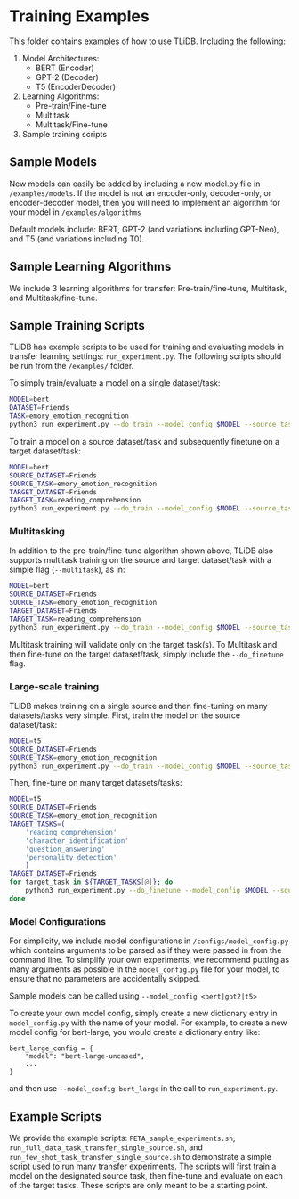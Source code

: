 # Training Examples
This folder contains examples of how to use TLiDB. Including the following:
1. Model Architectures:
    - BERT (Encoder)
    - GPT-2 (Decoder)
    - T5 (EncoderDecoder)
2. Learning Algorithms:
    - Pre-train/Fine-tune
    - Multitask
    - Multitask/Fine-tune
3. Sample training scripts

## Sample Models
New models can easily be added by including a new model.py file in `/examples/models`. If the model is not an encoder-only, decoder-only, or encoder-decoder model, then you will need to implement an algorithm for your model in `/examples/algorithms`

Default models include: BERT, GPT-2 (and variations including GPT-Neo), and T5 (and variations including T0).

## Sample Learning Algorithms
We include 3 learning algorithms for transfer: Pre-train/fine-tune, Multitask, and Multitask/fine-tune.

## Sample Training Scripts
TLiDB has example scripts to be used for training and evaluating models in transfer learning settings: `run_experiment.py`. The following scripts should be run from the `/examples/` folder.

To simply train/evaluate a model on a single dataset/task:
```bash
MODEL=bert
DATASET=Friends
TASK=emory_emotion_recognition
python3 run_experiment.py --do_train --model_config $MODEL --source_tasks $TASK --source_datasets $DATASET --do_eval --eval_best --target_tasks $TASK --target_datasets $DATASET --few_shot_percent 0.1
```

To train a model on a source dataset/task and subsequently finetune on a target dataset/task:
```bash
MODEL=bert
SOURCE_DATASET=Friends
SOURCE_TASK=emory_emotion_recognition
TARGET_DATASET=Friends
TARGET_TASK=reading_comprehension
python3 run_experiment.py --do_train --model_config $MODEL --source_tasks $SOURCE_TASK --source_datasets $SOURCE_DATASET --do_finetune --do_eval --eval_best --target_tasks $TARGET_TASK --target_datasets $TARGET_DATASET --few_shot_percent 0.1
```

### Multitasking
In addition to the pre-train/fine-tune algorithm shown above, TLiDB also supports multitask training on the source and target dataset/task with a simple flag (`--multitask`), as in:
```bash
MODEL=bert
SOURCE_DATASET=Friends
SOURCE_TASK=emory_emotion_recognition
TARGET_DATASET=Friends
TARGET_TASK=reading_comprehension
python3 run_experiment.py --do_train --model_config $MODEL --source_tasks $SOURCE_TASK --source_datasets $SOURCE_DATASET --do_eval --eval_best --target_tasks $TARGET_TASK --target_datasets $TARGET_DATASET --multitask --few_shot_percent 0.1
```

Multitask training will validate only on the target task(s).
To Multitask and then fine-tune on the target dataset/task, simply include the `--do_finetune` flag.

### Large-scale training
TLiDB makes training on a single source and then fine-tuning on many datasets/tasks very simple. First, train the model on the source dataset/task:
```bash
MODEL=t5
SOURCE_DATASET=Friends
SOURCE_TASK=emory_emotion_recognition
python3 run_experiment.py --do_train --model_config $MODEL --source_tasks $SOURCE_TASK --source_datasets $SOURCE_DATASET
```
Then, fine-tune on many target datasets/tasks:
```bash
MODEL=t5
SOURCE_DATASET=Friends
SOURCE_TASK=emory_emotion_recognition
TARGET_TASKS=(
    'reading_comprehension'
    'character_identification'
    'question_answering'
    'personality_detection'
    )
TARGET_DATASET=Friends
for target_task in ${TARGET_TASKS[@]}; do
    python3 run_experiment.py --do_finetune --model_config $MODEL --source_tasks $SOURCE_TASK --source_datasets $SOURCE_DATASET --target_tasks $target_task --target_datasets $TARGET_DATASET --few_shot_percent 0.1
done
```

### Model Configurations
For simplicity, we include model configurations in `/configs/model_config.py` which contains arguments to be parsed as if they were passed in from the command line. To simplify your own experiments, we recommend putting as many arguments as possible in the `model_config.py` file for your model, to ensure that no parameters are accidentally skipped.

Sample models can be called using `--model_config <bert|gpt2|t5>`

To create your own model config, simply create a new dictionary entry in `model_config.py` with the name of your model. For example, to create a new model config for bert-large, you would create a dictionary entry like:
```python3
bert_large_config = {
    "model": "bert-large-uncased",
    ...
}
```
and then use `--model_config bert_large` in the call to `run_experiment.py`.

## Example Scripts
We provide the example scripts: `FETA_sample_experiments.sh`, `run_full_data_task_transfer_single_source.sh`, and `run_few_shot_task_transfer_single_source.sh` to demonstrate a simple script used to run many transfer experiments.
The scripts will first train a model on the designated source task, then fine-tune and evaluate on each of the target tasks. These scripts are only meant to be a starting point.
